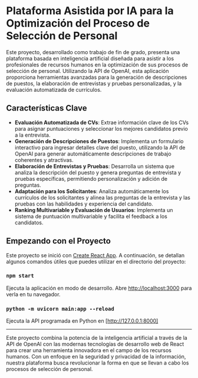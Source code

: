 # Plataforma Asistida por IA para la Optimización del Proceso de Selección de Personal

Este proyecto, desarrollado como trabajo de fin de grado, presenta una plataforma basada en inteligencia artificial diseñada para asistir a los profesionales de recursos humanos en la optimización de sus procesos de selección de personal. Utilizando la API de OpenAI, esta aplicación proporciona herramientas avanzadas para la generación de descripciones de puestos, la elaboración de entrevistas y pruebas personalizadas, y la evaluación automatizada de currículos.

## Características Clave

- **Evaluación Automatizada de CVs**: Extrae información clave de los CVs para asignar puntuaciones y seleccionar los mejores candidatos previo a la entrevista.
- **Generación de Descripciones de Puestos**: Implementa un formulario interactivo para ingresar detalles clave del puesto, utilizando la API de OpenAI para generar automáticamente descripciones de trabajo coherentes y atractivas.
- **Elaboración de Entrevistas y Pruebas**: Desarrolla un sistema que analiza la descripción del puesto y genera preguntas de entrevista y pruebas específicas, permitiendo personalización y adición de preguntas.
- **Adaptación para los Solicitantes**: Analiza automáticamente los currículos de los solicitantes y alinea las preguntas de la entrevista y las pruebas con las habilidades y experiencia del candidato.
- **Ranking Multivariable y Evaluación de Usuarios**: Implementa un sistema de puntuación multivariable y facilita el feedback a los candidatos.

## Empezando con el Proyecto

Este proyecto se inició con [Create React App](https://github.com/facebook/create-react-app). A continuación, se detallan algunos comandos útiles que puedes utilizar en el directorio del proyecto:

### `npm start`

Ejecuta la aplicación en modo de desarrollo. Abre [http://localhost:3000](http://localhost:3000) para verla en tu navegador.

### `python -m uvicorn main:app --reload`

Ejecuta la API programada en Python en [http://127.0.0.1:8000]

---

Este proyecto combina la potencia de la inteligencia artificial a través de la API de OpenAI con las modernas tecnologías de desarrollo web de React para crear una herramienta innovadora en el campo de los recursos humanos. Con un enfoque en la seguridad y privacidad de la información, nuestra plataforma busca revolucionar la forma en que se llevan a cabo los procesos de selección de personal.
